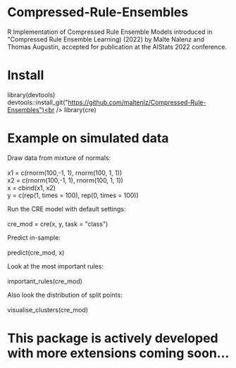 # Compressed-Rule-Ensembles
R Implementation of Compressed Rule Ensemble Models introduced in "Compressed Rule Ensemble Learning) (2022) by Malte Nalenz and Thomas Augustin, accepted for publication at the AIStats 2022 conference.

# Install

library(devtools) <br />
devtools::install_git("https://github.com/maltenlz/Compressed-Rule-Ensembles")<br />
library(cre)

# Example on simulated data

Draw data from mixture of normals:<br /><br />
x1 = c(rnorm(100,-1, 1), rnorm(100, 1, 1))<br />
x2 = c(rnorm(100,-1, 1), rnorm(100, 1, 1))<br />
x = cbind(x1, x2)<br />
y = c(rep(1, times = 100), rep(0, times = 100))<br />

Run the CRE model with default settings:<br />
<br />
cre_mod = cre(x, y, task = "class")

Predict in-sample:<br />
<br />
predict(cre_mod, x)

Look at the most important rules:<br /><br />
important_rules(cre_mod)

Also look the distribution of split points:<br /><br />
visualise_clusters(cre_mod)

# This package is actively developed with more extensions coming soon... 
